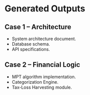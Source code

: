 # Generated Outputs

## Case 1 – Architecture
- System architecture document.  
- Database schema.  
- API specifications.  

## Case 2 – Financial Logic
- MPT algorithm implementation.  
- Categorization Engine.  
- Tax-Loss Harvesting module.  
